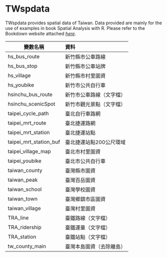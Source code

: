 # TWspdata
TWspdata provides spatial data of Taiwan. Data provided are mainly for the use of examples in book Spatial Analysis with R. Please refer to the Bookdown website attached [*here*](https://chiajung-yeh.github.io/Spatial-Analysis/).  

變數名稱                          |                資料
------------------------------| :---------------------------|
hs_bus_route                     | 新竹縣市公車路線  
hs_bus_stop                      | 新竹縣市公車站牌  
hs_village                         | 新竹縣市村里圖資  
hs_youbike                        | 新竹市公共自行車  
hsinchu_bus_route             | 新竹市公車路線（文字檔）  
hsinchu_scenicSpot           | 新竹市觀光景點（文字檔）  
taipei_cycle_path              |  臺北自行車路網  
taipei_mrt_route                | 臺北捷運路網  
taipei_mrt_station              | 臺北捷運站點  
taipei_mrt_station_buf       | 臺北捷運站點200公尺環域  
taipei_village_map            | 臺北市村里圖資  
taipei_youbike                   | 臺北市公共自行車  
taiwan_county                    | 臺灣縣市圖資  
taiwan_peak                       | 臺灣百岳圖資
taiwan_school                    | 臺灣學校圖資  
taiwan_town                      | 臺灣鄉鎮市區圖資  
taiwan_village                  | 臺灣村里圖資  
TRA_line                          | 臺鐵路線（文字檔）  
TRA_ridership                  |  臺鐵運量（文字檔）  
TRA_station                      | 臺鐵站點（文字檔）  
tw_county_main                | 臺灣本島圖資（去除離島）